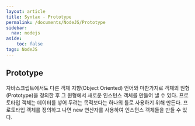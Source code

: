```yaml
---
layout: article
title: Syntax - Prototype
permalink: /documents/NodeJS/Prototype
sidebar:
  nav: nodejs
aside:
    toc: false
tags: NodeJS 
---
```


## Prototype
<div class = "blue-div">
자바스크립트에서도 다른 객체 지향(Object Oriented) 언어와 마찬가지로 객체의 원형(Prototype)을 정의한 후 그 원형에서 새로운 인스턴스 객체를 만들어 낼 수 있다.
프로토타입 객체는 데이터를 넣어 두려는 목적보다는 하나의 틀로 사용하기 위해 만든다.
프로토타입 객체를 정의하고 나면 new 연산자를 사용하여 인스턴스 객체들을 만들 수 있다.
</div>